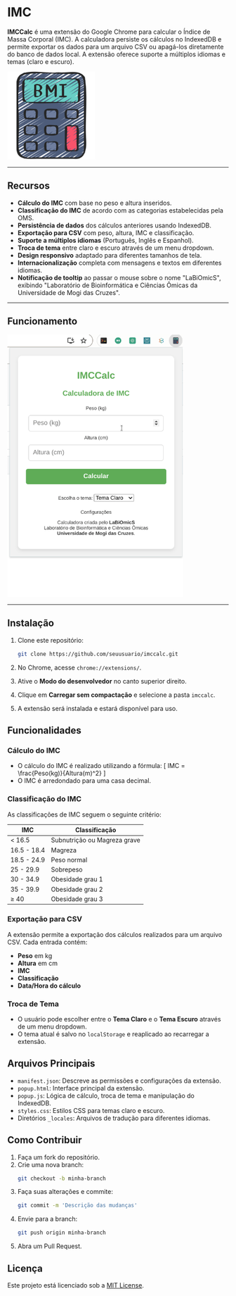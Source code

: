 # IMC

**IMCCalc** é uma extensão do Google Chrome para calcular o Índice de Massa Corporal (IMC). A calculadora persiste os cálculos no IndexedDB e permite exportar os dados para um arquivo CSV ou apagá-los diretamente do banco de dados local. A extensão oferece suporte a múltiplos idiomas e temas (claro e escuro).

<img src="/imc.png" width="200"/>

---

## Recursos

- **Cálculo do IMC** com base no peso e altura inseridos.
- **Classificação do IMC** de acordo com as categorias estabelecidas pela OMS.
- **Persistência de dados** dos cálculos anteriores usando IndexedDB.
- **Exportação para CSV** com peso, altura, IMC e classificação.
- **Suporte a múltiplos idiomas** (Português, Inglês e Espanhol).
- **Troca de tema** entre claro e escuro através de um menu dropdown.
- **Design responsivo** adaptado para diferentes tamanhos de tela.
- **Internacionalização** completa com mensagens e textos em diferentes idiomas.
- **Notificação de tooltip** ao passar o mouse sobre o nome "LaBiOmicS", exibindo "Laboratório de Bioinformática e Ciências Ômicas da Universidade de Mogi das Cruzes".

---

## Funcionamento

<img src="/imc.gif" width="400"/>


---


## Instalação

1. Clone este repositório:
    ```bash
    git clone https://github.com/seuusuario/imccalc.git
    ```

2. No Chrome, acesse `chrome://extensions/`.

3. Ative o **Modo do desenvolvedor** no canto superior direito.

4. Clique em **Carregar sem compactação** e selecione a pasta `imccalc`.

5. A extensão será instalada e estará disponível para uso.

## Funcionalidades

### Cálculo do IMC
- O cálculo do IMC é realizado utilizando a fórmula:
    \[
    IMC = \frac{Peso(kg)}{Altura(m)^2}
    \]
- O IMC é arredondado para uma casa decimal.

### Classificação do IMC
As classificações de IMC seguem o seguinte critério:

| IMC          | Classificação                     |
|--------------|-----------------------------------|
| < 16.5       | Subnutrição ou Magreza grave      |
| 16.5 - 18.4  | Magreza                           |
| 18.5 - 24.9  | Peso normal                       |
| 25 - 29.9    | Sobrepeso                         |
| 30 - 34.9    | Obesidade grau 1                  |
| 35 - 39.9    | Obesidade grau 2                  |
| ≥ 40         | Obesidade grau 3                  |

### Exportação para CSV
A extensão permite a exportação dos cálculos realizados para um arquivo CSV. Cada entrada contém:
- **Peso** em kg
- **Altura** em cm
- **IMC**
- **Classificação**
- **Data/Hora do cálculo**

### Troca de Tema
- O usuário pode escolher entre o **Tema Claro** e o **Tema Escuro** através de um menu dropdown.
- O tema atual é salvo no `localStorage` e reaplicado ao recarregar a extensão.


## Arquivos Principais

- `manifest.json`: Descreve as permissões e configurações da extensão.
- `popup.html`: Interface principal da extensão.
- `popup.js`: Lógica de cálculo, troca de tema e manipulação do IndexedDB.
- `styles.css`: Estilos CSS para temas claro e escuro.
- Diretórios `_locales`: Arquivos de tradução para diferentes idiomas.

## Como Contribuir

1. Faça um fork do repositório.
2. Crie uma nova branch:
    ```bash
    git checkout -b minha-branch
    ```
3. Faça suas alterações e commite:
    ```bash
    git commit -m 'Descrição das mudanças'
    ```
4. Envie para a branch:
    ```bash
    git push origin minha-branch
    ```
5. Abra um Pull Request.

## Licença

Este projeto está licenciado sob a [MIT License](LICENSE).

